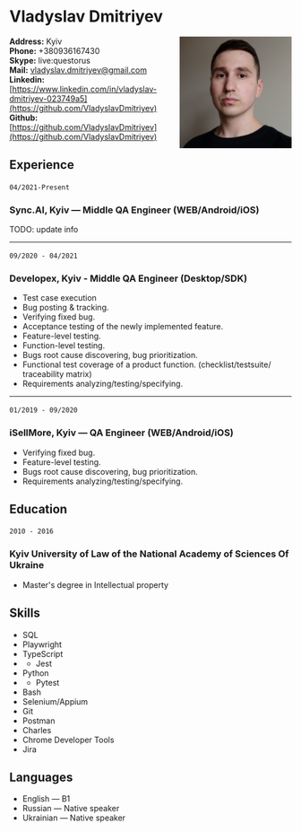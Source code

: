 # Vladyslav Dmitriyev  

<img src="./img/vlad.jpg" width="200" align="right"/>

**Address:** Kyiv  
**Phone:** +380936167430  
**Skype:** live:questorus  
**Mail:** vladyslav.dmitriyev@gmail.com  
**Linkedin:** [https://www.linkedin.com/in/vladyslav-dmitriyev-023749a5](https://github.com/VladyslavDmitriyev)  
**Github:** [https://github.com/VladyslavDmitriyev](https://github.com/VladyslavDmitriyev)  

## **Experience**
`04/2021-Present`  
### Sync.AI, Kyiv — Middle QA Engineer (WEB/Android/iOS)  
TODO: update info

---

`09/2020 - 04/2021`  
### Developex, Kyiv - Middle QA Engineer (Desktop/SDK)  
- Test case execution
- Bug posting & tracking.
- Verifying fixed bug.
- Acceptance testing of the newly implemented feature.
- Feature-level testing.
- Function-level testing.
- Bugs root cause discovering, bug prioritization.
- Functional test coverage of a product function. (checklist/testsuite/
traceability matrix)
- Requirements analyzing/testing/specifying.

---

`01/2019 - 09/2020`  
### iSellMore, Kyiv — QA Engineer (WEB/Android/iOS)  

- Verifying fixed bug.
- Feature-level testing.
- Bugs root cause discovering, bug prioritization.
- Requirements analyzing/testing/specifying.

## **Education**
`2010 - 2016`  
### Kyiv University of Law of the National Academy of Sciences Of Ukraine  
- Master's degree in Intellectual property

## **Skills**
- SQL
- Playwright
- TypeScript
- - Jest
- Python
- - Pytest
- Bash
- Selenium/Appium
- Git
- Postman
- Charles
- Chrome Developer Tools
- Jira

## **Languages**
- English — B1  
- Russian — Native speaker  
- Ukrainian — Native speaker  
